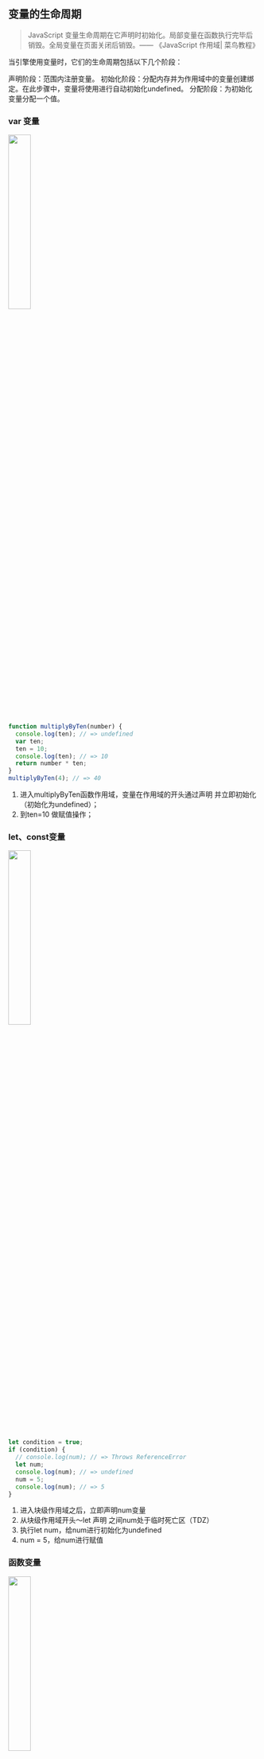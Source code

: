 
## 变量的生命周期
> JavaScript 变量生命周期在它声明时初始化。局部变量在函数执行完毕后销毁。全局变量在页面关闭后销毁。—— 《JavaScript 作用域| 菜鸟教程》

当引擎使用变量时，它们的生命周期包括以下几个阶段：

声明阶段：范围内注册变量。
初始化阶段：分配内存并为作用域中的变量创建绑定。在此步骤中，变量将使用进行自动初始化undefined。
分配阶段：为初始化变量分配一个值。


### var 变量

<div><img src="https://github.com/wangyuan4/Notes/blob/main/js/gc/images/var.png?raw=true" width="30%" /></div>

```javascript
function multiplyByTen(number) {
  console.log(ten); // => undefined
  var ten;
  ten = 10;
  console.log(ten); // => 10
  return number * ten;
}
multiplyByTen(4); // => 40
```
1. 进入multiplyByTen函数作用域，变量在作用域的开头通过声明 并立即初始化（初始化为undefined）；
2. 到ten=10 做赋值操作；
### let、const变量
<div><img src="https://github.com/wangyuan4/Notes/blob/main/js/gc/images/let&const.png?raw=true" width="30%" /></div>

```javascript
let condition = true;
if (condition) {
  // console.log(num); // => Throws ReferenceError
  let num;
  console.log(num); // => undefined
  num = 5;
  console.log(num); // => 5
}
```
1. 进入块级作用域之后，立即声明num变量
2. 从块级作用域开头～let 声明 之间num处于临时死亡区（TDZ）
3. 执行let num，给num进行初始化为undefined
4. num = 5，给num进行赋值
### 函数变量

<div><img src="https://github.com/wangyuan4/Notes/blob/main/js/gc/images/function.png?raw=true" width="30%" /></div>

```javascript
function sumArray(array) {
  return array.reduce(sum);
  function sum(a, b) {
    return a + b;
  }
}
sumArray([5, 10, 8]); // => 23
```
1. sumArray函数执行时进入内部函数作用域中，预编译 查找函数声明，值赋予函数体（还初始化吗？）
2. array.reduce(sum) 可以正常使用sum函数

**注意**: ([原始文案](https://github.com/Advanced-Frontend/Daily-Interview-Question/issues/30))
> var 命令和 function 命令声明的全局变量，依旧是顶层对象的属性，但 let命令、const命令、class命令声明的全局变量，不属于顶层对象的属性
## js内存管理
不管什么程序语言，内存生命周期基本是一致的：   
1. 分配你所需要的内存
2. 使用分配到的内存（读、写）
3. 不需要时将其释放/归还

在JS中，每一个数据都需要一个内存空间。内存空间又被分为两种，栈内存(stack)与堆内存(heap)
<div><img src="https://github.com/wangyuan4/Notes/blob/main/js/gc/images/cunchu.png?raw=true" width="50%" /></div>

+ 栈(stack) 是有序的，主要存放一些基本类型的变量和对象的地址，每个区块按照一定次序存放（后进先出），它们都是直接按值存储在栈中的，每种类型的数据占用的内存空间的大小也是确定的，并由系统自动分配和自动释放
+ 堆(heap)是没有特别的顺序的，数据可以任意存放，多用于复杂数据类型（引用类型）分配空间，例如数组对象、object对象


## 垃圾回收
### 什么是垃圾回收
> 找出那些不再继续使用的值，然后释放其占用的内存

### 什么时候触发
- 栈：在使用完后会被立即回收
- 堆：会按照固定的时间间隔（或代码执行中预定的收集时间），周期性地执行这一操作
### v8回收算法
   在JavaScript中，其实绝大多数的对象存活周期都很短，大部分在经过一次的垃圾回收之后，内存就会被释放掉，而少部分的对象存活周期将会很长，一直是活跃的对象，不需要被回收。为了提高回收效率，V8 将堆分为两类新生代和老生代，新生代中存放的是生存时间短的对象，老生代中存放的生存时间久的对象。

   新生区通常只支持 1～8M 的容量，而老生区支持的容量就大很多了。对于这两块区域，V8 分别使用两个不同的垃圾回收器，以便更高效地实施垃圾回收。

+ 副垃圾回收器 - Scavenge：主要负责新生代的垃圾回收（任何对象的声明分配到的内存，将会先被放置在新生代中）。
+ 主垃圾回收器 - Mark-Sweep & Mark-Compact：主要负责老生代的垃圾回收（新生代空间中的对象满足一定条件后，会晋升到老生代空间中）。
#### 可达性
  垃圾回收器是怎么知道哪些对象是活动对象和非活动对象的呢？利用对象的可达性，从初始的根对象（window，global）的指针开始，这个根指针对象被称为根集（root set），从这个根集向下搜索其子节点，被搜索到的子节点说明该节点的引用对象可达，并为其留下标记，然后递归这个搜索的过程，直到所有子节点都被遍历结束，那么没有被标记的对象节点，说明该对象没有被任何地方引用，可以证明这是一个需要被释放内存的对象，可以被垃圾回收器回收

<div><img src="https://github.com/wangyuan4/Notes/blob/main/js/gc/images/mark.gif?raw=true" width="50%" /></div>

#### 新生代垃圾回收器 - Scaveng
Scaveng算法原理：将新生代堆分为两部分，分别叫from-space和to-space，处理步骤如下：

<div><img src="https://github.com/wangyuan4/Notes/blob/main/js/gc/images/scaveng.png?raw=true" width="50%" /></div>

将from-space里的对象标记为活动对象和非活动对象（可达性）
复制 from space 的活动对象到 to space 并对其进行排序
释放 from space 中的非活动对象的内存
将 from space 和 to space 角色互换
#### 新生代晋升到老生代
 在新生代中，还进一步进行了细分，分为nursery子代和intermediate子代两个区域，一个对象第一次分配内存时会被分配到新生代中的nursery子代，如果进过下一次垃圾回收这个对象还存在新生代中，这时候我们移动到 intermediate 子代，再经过下一次垃圾回收，如果这个对象还在新生代中，副垃圾回收器会将该对象移动到老生代中，这个移动的过程被称为晋升。

<div><img src="https://github.com/wangyuan4/Notes/blob/main/js/gc/images/jinsheng.png?raw=true" width="50%" /></div>

#### 老生代垃圾回收器 - Mark-Sweep & Mark-Compact
负责老生代的垃圾回收，有两个特点：对象占用空间大、对象存活时间长

Mark-Sweep（标记清除）
ps. 也可参考可达性的图

<div><img src="https://github.com/wangyuan4/Notes/blob/main/js/gc/images/marksweep.png?raw=true" width="50%" /></div>

1. 对老生代进行第一次扫描，标记活动对象
2. 对老生代进行第二次扫描，清除未被标记的对象，即清理非活动对象
Mark-Compact（标记整理）
   标记清除完成之后在老生代的内存里会出现很多内存碎片，如果不做碎片整理，在下一次需要给一个大对象分配内存的时候会出现内存不够提前触发垃圾回收的操作，其实这次回收并非必要。
   为了解决内存碎片的问题，标记整理被提出来，即在整理过程中，将活着的对象往一边移动，移动完成后，活着对象那一侧之外的内存会被回收

<div><img src="https://github.com/wangyuan4/Notes/blob/main/js/gc/images/markcompact.png?raw=true" width="50%" /></div>

#### 全停顿 Stop-The-World
由于垃圾回收是在JS引擎中进行的，标记整理需要移动对象，如果数据很大很多的话执行速度不可能快，为了避免JavaScript应用逻辑和垃圾回收器的内存资源竞争导致的不一致性问题，垃圾回收器会将JavaScript应用暂停，这个过程，被称为全停顿（stop-the-world）。

在新生代中，由于空间小、存活对象较少、Scavenge算法执行效率较快，所以全停顿的影响并不大。而老生代中就不一样，如果老生代中的活动对象较多，垃圾回收器就会暂停主线程较长的时间，使得页面变得卡顿。针对老生代回收较慢导致卡顿的问题v8引入了Orinoco来降低主线程挂起时长，后面会对Orinoco里主要的优化算法做逐一介绍。

#### rinoco-优化

+ 副垃圾回收器在原来的基础上于移动阶段增加了并行优化，但多个线程竞争一个新生代堆内存资源，会出现一个资源被多个线程重复操作的问题，v8的解决办法为：一个线程对某个对象资源进行复制并完成后都需要维护该对象的转发地址状态，以供其他线程可以判断这个对象是否已经被复制

<div><img src="https://github.com/wangyuan4/Notes/blob/main/js/gc/images/orinoco1.png?raw=true" width="50%" /></div>

+ 主垃圾回收器：当老生代堆的内存大小超过一定阈值之后，就会触发并发标记任务，每个辅助线程都会追踪当前对象的指针以及对这个对象的引用，当js代码对改变量做修改时，写入屏障技术会在辅助线程在并发标记的时候进行追踪。当并发标记结束或者动态分配内存到达极限时，js主线成挂起，做最后的快速标记步骤，并再扫描根集确保所有的都已被标记，确认完成之后有辅助线程做后续的内存清理与整理

<div><img src="https://github.com/wangyuan4/Notes/blob/main/js/gc/images/orinoco2.png?raw=true" width="50%" /></div>

## todo-关于内存泄漏


## 附录
### 预编译
在一个JavaScript文件或一个JavaScript代码块的内部，浏览器会先对代码进行预处理（编译），然后再执行。预处理（编译）会跳过执行语句，只处理声明语句

参考文献：https://segmentfault.com/a/1190000018001871

#### 预编译(函数执行前)
1. 创建AO对象（Active Object）
2. 查找函数形参及函数内变量声明，形参名及变量名作为AO对象的属性，值为undefined
3. 实参形参相统一，实参值赋给形参
4. 查找函数声明，函数名作为AO对象的属性，值为函数引用
#### 预编译触发时间点
函数预编译发生在函数执行前一刻。
### 参考文献
- https://juejin.cn/post/6844903891948027911
- https://developer.mozilla.org/zh-CN/docs/Web/JavaScript/Memory_Management
- https://zhuanlan.zhihu.com/p/63114665
- https://segmentfault.com/a/1190000037435824
- https://cloud.tencent.com/developer/article/1710084
- https://zhuanlan.zhihu.com/p/55917130